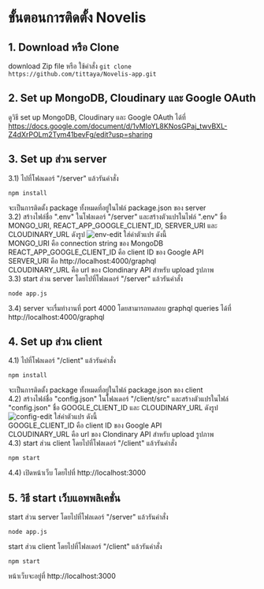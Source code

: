 # ขั้นตอนการติดตั้ง Novelis
## 1. Download หรือ Clone
download Zip file หรือ ใช้คำสั่ง `git clone https://github.com/tittaya/Novelis-app.git`
## 2. Set up MongoDB, Cloudinary และ Google OAuth
ดูวิธี set up MongoDB, Cloudinary และ Google OAuth ได้ที่ https://docs.google.com/document/d/1vMIoYL8KNosGPaj_twvBXL-Z4dXrPOLm2Tym41bevFg/edit?usp=sharing
## 3. Set up ส่วน server
3.1) ไปที่โฟลเดอร์ "/server" แล้วรันคำสั่ง
```
npm install
```
จะเป็นการติดตั้ง package ทั้งหมดที่อยู่ในไฟล์ package.json ของ server<br/>
3.2) สร้างไฟล์ชื่อ ".env" ในโฟลเดอร์ "/server" และสร้างตัวแปรในไฟล์ ".env" ชื่อ MONGO_URI, REACT_APP_GOOGLE_CLIENT_ID, SERVER_URI และ CLOUDINARY_URL ดังรูป
![env-edit](https://user-images.githubusercontent.com/46591132/158824435-decf0d66-309d-4030-9ef9-8d96f887bb1f.JPG)
ใส่ค่าตัวแปร ดังนี้<br/>
MONGO_URI คือ connection string ของ MongoDB <br/>
REACT_APP_GOOGLE_CLIENT_ID คือ client ID ของ Google API<br/>
SERVER_URI คือ http://localhost:4000/graphql<br/>
CLOUDINARY_URL คือ url ของ Clondinary API สำหรับ upload รูปภาพ<br/>
3.3) start ส่วน server โดยไปที่โฟลเดอร์ "/server" แล้วรันคำสั่ง
```
node app.js
```
3.4) server จะเรื่มทำงานที่ port 4000 โดยสามารถทดสอบ graphql queries ได้ที่ http://localhost:4000/graphql
## 4. Set up ส่วน client
4.1) ไปที่โฟลเดอร์ "/client" แล้วรันคำสั่ง
```
npm install
```
จะเป็นการติดตั้ง package ทั้งหมดที่อยู่ในไฟล์ package.json ของ client<br/>
4.2) สร้างไฟล์ชื่อ "config.json" ในโฟลเดอร์ "/client/src" และสร้างตัวแปรในไฟล์ "config.json" ชื่อ GOOGLE_CLIENT_ID และ CLOUDINARY_URL ดังรูป<br/>
![config-edit](https://user-images.githubusercontent.com/46591132/158848594-e5d24697-064b-40a7-afed-0579e57ceb11.JPG)
ใส่ค่าตัวแปร ดังนี้<br/>
GOOGLE_CLIENT_ID คือ client ID ของ Google API<br/>
CLOUDINARY_URL คือ url ของ Clondinary API สำหรับ upload รูปภาพ<br/>
4.3) start ส่วน client โดยไปที่โฟลเดอร์ "/client" แล้วรันคำสั่ง
```
npm start
```
4.4) เปิดหน้าเว็บ โดยไปที่ http://localhost:3000
## 5. วิธี start เว็บแอพพลิเคชั่น
start ส่วน server โดยไปที่โฟลเดอร์ "/server" แล้วรันคำสั่ง
```
node app.js
```
start ส่วน client โดยไปที่โฟลเดอร์ "/client" แล้วรันคำสั่ง
```
npm start
```
หน้าเว็บจะอยู่ที่ http://localhost:3000
